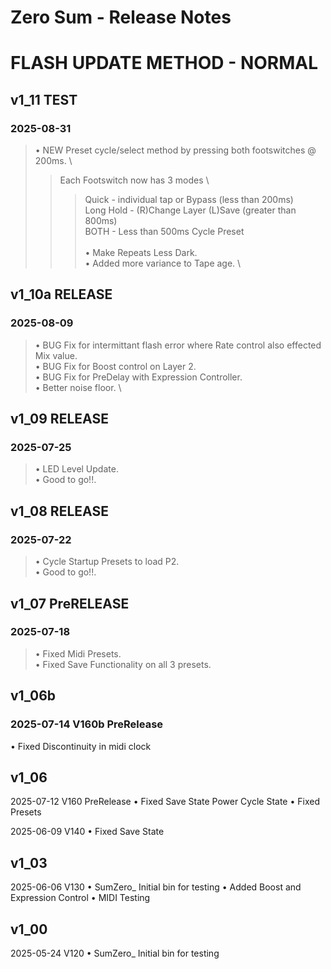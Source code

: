 # **Zero Sum - Release Notes**
# FLASH UPDATE METHOD - NORMAL

## v1_11 TEST 
### 2025-08-31
>  • NEW Preset cycle/select method by pressing both footswitches @ 200ms. \
> > Each Footswitch now has 3 modes \
> > > Quick - individual tap or Bypass (less than 200ms) \
> > > Long Hold - (R)Change Layer (L)Save (greater than 800ms) \
> > > BOTH - Less than 500ms Cycle Preset \
 \
  • Make Repeats Less Dark. \
  • Added more variance to Tape age. \

 
## v1_10a RELEASE 
### 2025-08-09
>  • BUG Fix for intermittant flash error where Rate control also effected Mix value. \
>  • BUG Fix for Boost control on Layer 2. \
>  • BUG Fix for PreDelay with Expression Controller. \
>  • Better noise floor. \
> 
## v1_09 RELEASE 
### 2025-07-25
>  • LED Level Update.\
>  • Good to go!!.

## v1_08 RELEASE 
### 2025-07-22
>  • Cycle Startup Presets to load P2.\
>  • Good to go!!.


## v1_07 PreRELEASE 
### 2025-07-18
>  • Fixed Midi Presets.\
>  • Fixed Save Functionality on all 3 presets.




## v1_06b 

### 2025-07-14 V160b  PreRelease
• Fixed Discontinuity in midi clock

## v1_06 

2025-07-12 V160  PreRelease
• Fixed Save State Power Cycle State
• Fixed Presets

2025-06-09 V140
• Fixed Save State


## v1_03 

2025-06-06 V130
• SumZero_ Initial bin for testing 
• Added Boost and Expression Control
• MIDI Testing


## v1_00 

2025-05-24 V120
• SumZero_ Initial bin for testing


